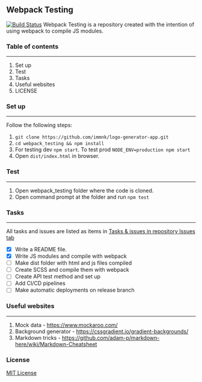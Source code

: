 Webpack Testing
---

[![Build Status](https://travis-ci.com/immnk/webpack-testing.svg?branch=master)](https://travis-ci.com/immnk/webpack-testing)
Webpack Testing is a repository created with the intention of using webpack to compile JS modules.

### Table of contents
---

1. Set up
2. Test
3. Tasks
4. Useful websites
5. LICENSE

### Set up
---
Follow the following steps:

1. `git clone https://github.com/immnk/logo-generator-app.git`
2. `cd webpack_testing && npm install`
3. For testing dev `npm start`. To test prod `NODE_ENV=production npm start`
4. Open `dist/index.html` in browser.

### Test
---
1. Open webpack_testing folder where the code is cloned.
2. Open command prompt at the folder and run `npm test`

### Tasks
---
All tasks and issues are listed as items in [Tasks & issues in repository Issues tab](https://github.com/immnk/webpack-testing/issues)

- [x] Write a README file.
- [x] Write JS modules and compile with webpack
- [ ] Make dist folder with html and js files compiled
- [ ] Create SCSS and compile them with webpack
- [ ] Create API test method and set up
- [ ] Add CI/CD pipelines
- [ ] Make automatic deployments on release branch

### Useful websites
---

1. Mock data - https://www.mockaroo.com/
2. Background generator - https://cssgradient.io/gradient-backgrounds/
3. Markdown tricks - https://github.com/adam-p/markdown-here/wiki/Markdown-Cheatsheet

### License

[MIT License](https://github.com/immnk/webpack-testing/blob/master/LICENSE)
